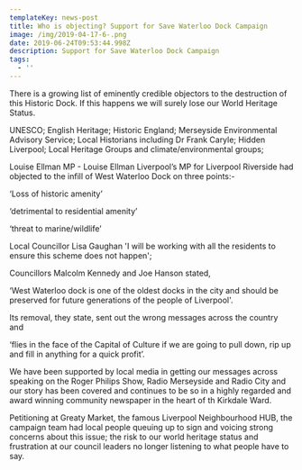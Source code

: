 ```yaml
---
templateKey: news-post
title: Who is objecting? Support for Save Waterloo Dock Campaign
image: /img/2019-04-17-6-.png
date: 2019-06-24T09:53:44.998Z
description: Support for Save Waterloo Dock Campaign
tags:
  - ''
---
```

There is a growing list of eminently credible objectors to the destruction of this Historic Dock. If this happens we will surely lose our World Heritage Status. 

UNESCO; English Heritage; Historic England; Merseyside Environmental Advisory Service; Local Historians including Dr Frank Caryle; Hidden Liverpool; Local Heritage Groups  and climate/environmental groups; 

Louise Ellman MP - Louise Ellman Liverpool’s MP for Liverpool Riverside had objected to the infill of West Waterloo Dock on three points:-

‘Loss of historic amenity’

‘detrimental to residential amenity’ 

‘threat to marine/wildlife’

Local Councillor Lisa Gaughan 'I will be working with all the residents to  ensure this scheme does not happen'; 

Councillors Malcolm Kennedy and Joe Hanson stated,

  ‘West Waterloo dock is one of the oldest docks in the city and should be preserved for future generations of the people of Liverpool'. 

Its removal, they state, sent out the wrong messages across the country and 

‘flies in the face of the Capital of Culture if we are going to pull down, rip up and  fill in anything for a quick profit’.

We have been supported by local media in getting our messages across speaking on the Roger Philips Show, Radio Merseyside and Radio City and our story has been covered and continues to be so in a highly regarded and award winning community newspaper in the heart of th Kirkdale Ward. 

Petitioning at Greaty Market, the famous Liverpool Neighbourhood HUB, the campaign team had local people queuing up to sign and voicing strong concerns about this issue; the risk to our world heritage status and frustration at our council leaders no longer listening to what people have to say.
